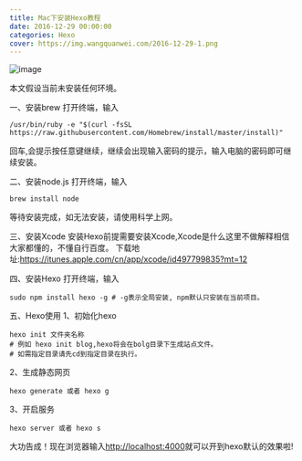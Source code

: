 ```yaml
---
title: Mac下安装Hexo教程
date: 2016-12-29 00:00:00
categories: Hexo
cover: https://img.wangquanwei.com/2016-12-29-1.png
---
```


![image](https://img.wangquanwei.com/2016-12-29-1.png)

<!--more-->

本文假设当前未安装任何环境。

一、安装brew
打开终端，输入
``` objc 
/usr/bin/ruby -e "$(curl -fsSL https://raw.githubusercontent.com/Homebrew/install/master/install)" 
```
回车,会提示按任意键继续，继续会出现输入密码的提示，输入电脑的密码即可继续安装。

二、安装node.js
打开终端，输入
``` objc
brew install node 
```
等待安装完成，如无法安装，请使用科学上网。

三、安装Xcode
安装Hexo前提需要安装Xcode,Xcode是什么这里不做解释相信大家都懂的，不懂自行百度。
下载地址:https://itunes.apple.com/cn/app/xcode/id497799835?mt=12

四、安装Hexo
打开终端，输入
``` objc 
sudo npm install hexo -g # -g表示全局安装, npm默认只安装在当前项目。 
```

五、Hexo使用
1、初始化hexo 
``` objc
hexo init 文件夹名称 
# 例如 hexo init blog,hexo将会在bolg目录下生成站点文件。
# 如需指定目录请先cd到指定目录在执行。
```
2、生成静态网页 
``` objc 
hexo generate 或者 hexo g 
```
3、开启服务 
``` objc
hexo server 或者 hexo s 
```

大功告成！现在浏览器输入[http://localhost:4000](http://localhost:4000/)就可以开到hexo默认的效果啦!




